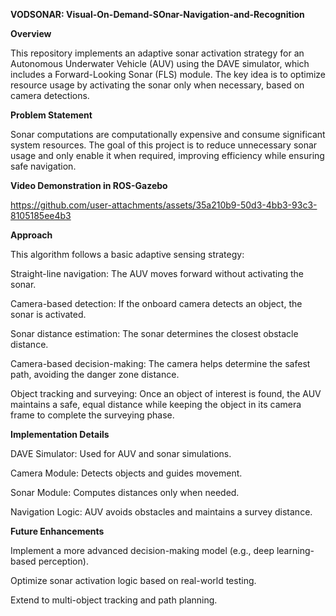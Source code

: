 **VODSONAR: Visual-On-Demand-SOnar-Navigation-and-Recognition**

**Overview**

This repository implements an adaptive sonar activation strategy for an Autonomous Underwater Vehicle (AUV) using the DAVE simulator, which includes a Forward-Looking Sonar (FLS) module. The key idea is to optimize resource usage by activating the sonar only when necessary, based on camera detections.

**Problem Statement**

Sonar computations are computationally expensive and consume significant system resources. The goal of this project is to reduce unnecessary sonar usage and only enable it when required, improving efficiency while ensuring safe navigation.


**Video Demonstration in ROS-Gazebo**

https://github.com/user-attachments/assets/35a210b9-50d3-4bb3-93c3-8105185ee4b3


**Approach**

This algorithm follows a basic adaptive sensing strategy:

Straight-line navigation: The AUV moves forward without activating the sonar.

Camera-based detection: If the onboard camera detects an object, the sonar is activated.

Sonar distance estimation: The sonar determines the closest obstacle distance.

Camera-based decision-making: The camera helps determine the safest path, avoiding the danger zone distance.

Object tracking and surveying: Once an object of interest is found, the AUV maintains a safe, equal distance while keeping the object in its camera frame to complete the surveying phase.

**Implementation Details**

DAVE Simulator: Used for AUV and sonar simulations.

Camera Module: Detects objects and guides movement.

Sonar Module: Computes distances only when needed.

Navigation Logic: AUV avoids obstacles and maintains a survey distance.

**Future Enhancements**

Implement a more advanced decision-making model (e.g., deep learning-based perception).

Optimize sonar activation logic based on real-world testing.

Extend to multi-object tracking and path planning.
